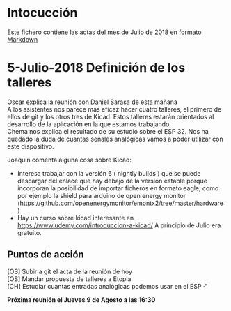 
# Intocucción  
Este fichero contiene las actas del mes de Julio de 2018 en formato [Markdown](https://es.wikipedia.org/wiki/Markdown)

# 5-Julio-2018 Definición de los talleres

Oscar explica la reunión con Daniel Sarasa de esta mañana  
A los asistentes nos parece más eficaz hacer cuatro talleres, el primero de ellos de git y los otros tres de Kicad. Estos talleres estarán orientados al desarrollo de la aplicación en la que estamos trabajando  
Chema nos explica el resultado de su estudio sobre el ESP 32. Nos ha quedado la duda de cuantas señales analógicas vamos a poder utilizar con este dispositivo.

Joaquín comenta alguna cosa sobre Kicad:
- Interesa trabajar con la versión 6 ( nightly builds ) que se puede descargar del enlace que hay debajo de la versión estable porque incorporan la posibilidad de importar ficheros en formato eagle, como por ejemplo la shield para arduino de open energy monitor (https://github.com/openenergymonitor/emontx2/tree/master/hardware )
- Hay un curso sobre kicad interesante en https://www.udemy.com/introduccion-a-kicad/ A principio de Julio era gratuito.

## Puntos de acción
[OS] Subir a git el acta de la reunión de hoy  
[OS] Mandar propuesta de talleres a Etopia  
[CH] Estudiar cuantas entradas analógicas podemos usar en el ESP ·”    
  
**Próxima reunión el Jueves 9 de Agosto a las 16:30**
